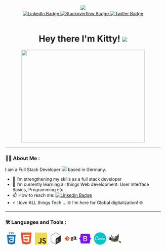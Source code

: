 <div id="header" align="center">
  <img src="https://media.giphy.com/media/ZqOGQO6ZMSqUYDHj0T/giphy.gif" width="100"/>
  
  <div id="badges">
  <a href="www.linkedin.com/in/keturah-cathnott-37650959">
    <img src="https://img.shields.io/badge/LinkedIn-blue?style=for-the-badge&logo=linkedin&logoColor=white" alt="LinkedIn Badge"/>
  </a>
  <a href="https://stackoverflow.com/users/19597342/keturah-cathnott">
    <img src="https://img.shields.io/badge/Stackoverflow-orange?style=for-the-badge&logo=stackoverflow&logoColor=white" alt="Stackoverflow Badge"/>
  </a>
  <a href="www.twitter.com/kcathnott">
    <img src="https://img.shields.io/badge/Twitter-blue?style=for-the-badge&logo=twitter&logoColor=white" alt="Twitter Badge"/>
  </a>
</div>
<img src="https://komarev.com/ghpvc/?username=KittyFbWWD22-E07&style=flat-square&color=blue" alt=""/>
<h1>
  Hey there I'm Kitty!
  <img src="https://media.giphy.com/media/hvRJCLFzcasrR4ia7z/giphy.gif" width="30px"/>
</h1>
</div>
<div align="center">
  <img src="https://media.giphy.com/media/cmCEsJZHYBPels360q/giphy.gif" width="400" height="300"/>
</div>


<!--
**KittyFbWWD22-E07/KittyFbWWD22-E07** is a ✨ _special_ ✨ repository because its `README.md` (this file) appears on your GitHub profile.-->

---

### 👩‍💻 About Me :

I am a Full Stack Developer <img src="https://media.giphy.com/media/WUlplcMpOCEmTGBtBW/giphy.gif" width="30"> based in Germany.

- 🔭 I’m strengthening my skills as a full stack developer
- 🌱 I’m currently learning all things Web development: User Interface Basics, Programming etc.
- 📫 How to reach me: [![Linkedin Badge](https://img.shields.io/badge/-Kitty-blue?style=flat&logo=Linkedin&logoColor=white)](www.linkedin.com/in/keturah-cathnott-37650959)
- ⚡ I love ALL things Tech ... 🌐 I'm here for Global digitalization! 🌐

---

### :hammer_and_wrench: Languages and Tools :

<div>
  
  <img src="https://github.com/devicons/devicon/blob/master/icons/css3/css3-plain-wordmark.svg"  title="CSS3" alt="CSS" width="40" height="40"/>&nbsp;
  <img src="https://github.com/devicons/devicon/blob/master/icons/html5/html5-original.svg" title="HTML5" alt="HTML" width="40" height="40"/>&nbsp;
  <img src="https://github.com/devicons/devicon/blob/master/icons/javascript/javascript-original.svg" title="JavaScript" alt="JavaScript" width="40" height="40"/>&nbsp;
  <img src="https://github.com/devicons/devicon/blob/master/icons/bash/bash-original.svg"  title="Bash Terminal" alt="Bash" width="40" height="40"/>&nbsp;
  <img src="https://github.com/devicons/devicon/blob/master/icons/git/git-original-wordmark.svg" title="Git" alt="Git" width="40" height="40"/>&nbsp;
  <img src="https://github.com/devicons/devicon/blob/master/icons/bootstrap/bootstrap-original.svg" title="Bootstrap" alt="Bootstrap" width="40" height="40"/>&nbsp;
  <img src="https://github.com/devicons/devicon/blob/master/icons/canva/canva-original.svg" title="Canva" alt="Canva" width="40" height="40"/>&nbsp;
  <img src="https://github.com/devicons/devicon/blob/master/icons/gimp/gimp-original.svg" title="Gimp" alt="Gimp" width="40" height="40"/>
</div>

